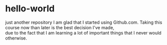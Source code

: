 # hello-world
just another repository
I am glad that I started using Github.com. Taking this course now than later is the best decision I've made,  
due to the fact that I am learning a lot of important things that I never would otherwise. 
